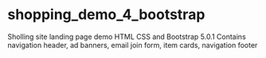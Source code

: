 # shopping_demo_4_bootstrap
Sholling site landing page demo HTML CSS and Bootstrap 5.0.1
Contains navigation header, ad banners, email join form, item cards, navigation footer
